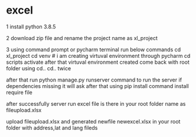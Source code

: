 # excel

1 install python 3.8.5

2 download zip file and rename the project name as xl_project

3 using command prompt or pycharm terminal run below commands
cd xl_project
cd venv # i am creating virtuval environment through pycharm
cd scripts
activate
after that virtuval environment created
come back with root folder using cd.. cd.. twice

after that run python manage.py runserver command to run the server 
if dependencies missing it will ask after that using pip install command install require file

after successfully server run  excel file is there in your root folder name as fileupload.xlsx

upload fileupload.xlsx and generated newfile newexcel.xlsx in your root folder with address,lat and lang fileds
